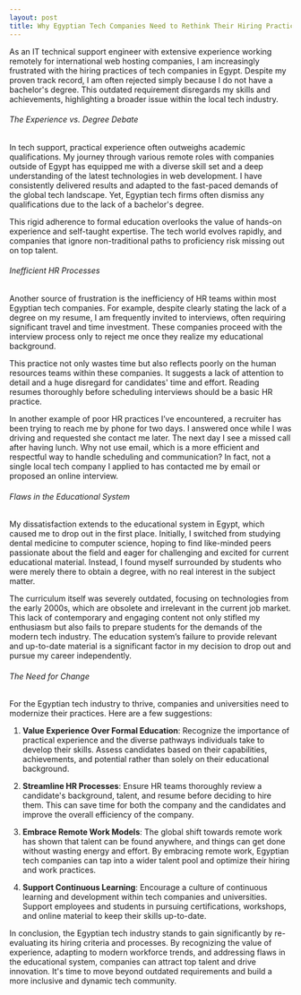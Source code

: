 ```yaml
---
layout: post
title: Why Egyptian Tech Companies Need to Rethink Their Hiring Practices
---
```


As an IT technical support engineer with extensive experience working remotely for international web hosting companies, I am increasingly frustrated with the hiring practices of tech companies in Egypt. Despite my proven track record, I am often rejected simply because I do not have a bachelor's degree. This outdated requirement disregards my skills and achievements, highlighting a broader issue within the local tech industry.

###### The Experience vs. Degree Debate

In tech support, practical experience often outweighs academic qualifications. My journey through various remote roles with companies outside of Egypt has equipped me with a diverse skill set and a deep understanding of the latest technologies in web development. I have consistently delivered results and adapted to the fast-paced demands of the global tech landscape. Yet, Egyptian tech firms often dismiss any qualifications due to the lack of a bachelor's degree.

This rigid adherence to formal education overlooks the value of hands-on experience and self-taught expertise. The tech world evolves rapidly, and companies that ignore non-traditional paths to proficiency risk missing out on top talent.

###### Inefficient HR Processes

Another source of frustration is the inefficiency of HR teams within most Egyptian tech companies. For example, despite clearly stating the lack of a degree on my resume, I am frequently invited to interviews, often requiring significant travel and time investment. These companies proceed with the interview process only to reject me once they realize my educational background.

This practice not only wastes time but also reflects poorly on the human resources teams within these companies. It suggests a lack of attention to detail and a huge disregard for candidates' time and effort. Reading resumes thoroughly before scheduling interviews should be a basic HR practice.

In another example of poor HR practices I’ve encountered, a recruiter has been trying to reach me by phone for two days. I answered once while I was driving and requested she contact me later. The next day I see a missed call after having lunch. Why not use email, which is a more efficient and respectful way to handle scheduling and communication? In fact, not a single local tech company I applied to has contacted me by email or proposed an online interview.

###### Flaws in the Educational System

My dissatisfaction extends to the educational system in Egypt, which caused me to drop out in the first place. Initially, I switched from studying dental medicine to computer science, hoping to find like-minded peers passionate about the field and eager for challenging and excited for current educational material. Instead, I found myself surrounded by students who were merely there to obtain a degree, with no real interest in the subject matter.

The curriculum itself was severely outdated, focusing on technologies from the early 2000s, which are obsolete and irrelevant in the current job market. This lack of contemporary and engaging content not only stifled my enthusiasm but also fails to prepare students for the demands of the modern tech industry. The education system’s failure to provide relevant and up-to-date material is a significant factor in my decision to drop out and pursue my career independently.

###### The Need for Change

For the Egyptian tech industry to thrive, companies and universities need to modernize their practices. Here are a few suggestions:

1. **Value Experience Over Formal Education**: Recognize the importance of practical experience and the diverse pathways individuals take to develop their skills. Assess candidates based on their capabilities, achievements, and potential rather than solely on their educational background.

2. **Streamline HR Processes**: Ensure HR teams thoroughly review a candidate's background, talent, and resume before deciding to hire them. This can save time for both the company and the candidates and improve the overall efficiency of the company.

3. **Embrace Remote Work Models**: The global shift towards remote work has shown that talent can be found anywhere, and things can get done without wasting energy and effort. By embracing remote work, Egyptian tech companies can tap into a wider talent pool and optimize their hiring and work practices.

4. **Support Continuous Learning**: Encourage a culture of continuous learning and development within tech companies and universities. Support employees and students in pursuing certifications, workshops, and online material to keep their skills up-to-date.

In conclusion, the Egyptian tech industry stands to gain significantly by re-evaluating its hiring criteria and processes. By recognizing the value of experience, adapting to modern workforce trends, and addressing flaws in the educational system, companies can attract top talent and drive innovation. It's time to move beyond outdated requirements and build a more inclusive and dynamic tech community.
